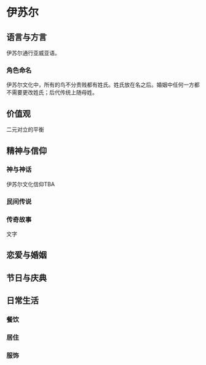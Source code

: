 # 伊苏尔

## 语言与方言

伊苏尔通行亚威亚语。

### 角色命名

伊苏尔文化中，所有的鸟不分贵贱都有姓氏。姓氏放在名之后。婚姻中任何一方都不需要更改姓氏；后代传统上随母姓。

## 价值观

二元对立的平衡

## 精神与信仰

### 神与神话

伊苏尔文化信仰TBA

### 民间传说

### 传奇故事

文字

## 恋爱与婚姻

## 节日与庆典

## 日常生活

### 餐饮

### 居住

### 服饰

